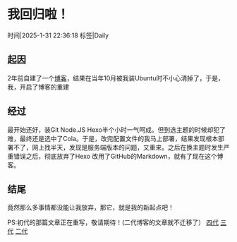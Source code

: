 # 我回归啦！

时间|2025-1-31 22:36:18
标签|Daily

## 起因
2年前自建了一个[博客](https://scsdw.github.io)，结果在当年10月被我装Ubuntu时不小心清掉了，于是，我，开启了博客的重建

## 经过
最开始还好，装Git Node.JS Hexo半个小时一气呵成。但到选主题的时候却犯了难，最终还是选中了Cola。于是，改完配置文件的我马上部署，结果发现根本部署不了，网上找半天，发现是服务端版本的问题，又重来。之后在换主题时发生严重错误之后，彻底放弃了Hexo
改用了GitHub的Markdown，就有了现在这个博客。

## 结尾
竟然那么多事情都没能让我放弃，那它，就是我的新起点吧！

PS:初代的那篇文章正在重写，敬请期待！(二代博客的文章就不迁移了）
[四代](https://missed1.ghriver.top)
[三代](https://missed2.ghriver.top)
[二代](https://missed3.ghriver.top)

<script src="https://giscus.app/client.js" data-repo="awaidea/wintercat" data-repo-id="R_kgDONxxQ5w" data-category="Announcements" data-category-id="DIC_kwDONxxQ584CmeH5" data-mapping="url" data-strict="1" data-reactions-enabled="1" data-emit-metadata="1" data-input-position="top" data-theme="noborder_light" data-lang="zh-CN" data-loading="lazy" crossorigin="anonymous" async> </script>
